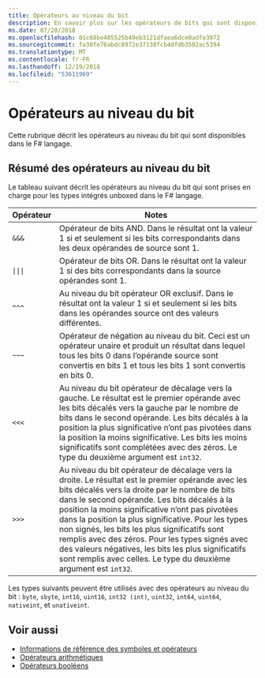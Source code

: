 ```yaml
---
title: Opérateurs au niveau du bit
description: En savoir plus sur les opérateurs de bits qui sont disponibles dans le F# langage de programmation.
ms.date: 07/20/2018
ms.openlocfilehash: 01c68be485525b49eb3121dfaea6dce0adfe3972
ms.sourcegitcommit: fa38fe76abdc8972e37138fcb4dfdb3502ac5394
ms.translationtype: MT
ms.contentlocale: fr-FR
ms.lasthandoff: 12/19/2018
ms.locfileid: "53611969"
---
```

# <a name="bitwise-operators"></a>Opérateurs au niveau du bit

Cette rubrique décrit les opérateurs au niveau du bit qui sont disponibles dans le F# langage.

## <a name="summary-of-bitwise-operators"></a>Résumé des opérateurs au niveau du bit

Le tableau suivant décrit les opérateurs au niveau du bit qui sont prises en charge pour les types intégrés unboxed dans le F# langage.

|Opérateur|Notes|
|--------|-----|
|`&&&`|Opérateur de bits AND. Dans le résultat ont la valeur 1 si et seulement si les bits correspondants dans les deux opérandes de source sont 1.|
|<code>&#124;&#124;&#124;</code>|Opérateur de bits OR. Dans le résultat ont la valeur 1 si des bits correspondants dans la source opérandes sont 1.|
|`^^^`|Au niveau du bit opérateur OR exclusif. Dans le résultat ont la valeur 1 si et seulement si les bits dans les opérandes source ont des valeurs différentes.|
|`~~~`|Opérateur de négation au niveau du bit. Ceci est un opérateur unaire et produit un résultat dans lequel tous les bits 0 dans l’opérande source sont convertis en bits 1 et tous les bits 1 sont convertis en bits 0.|
|`<<<`|Au niveau du bit opérateur de décalage vers la gauche. Le résultat est le premier opérande avec les bits décalés vers la gauche par le nombre de bits dans le second opérande. Les bits décalés à la position la plus significative n’ont pas pivotées dans la position la moins significative. Les bits les moins significatifs sont complétées avec des zéros. Le type du deuxième argument est `int32`.|
|`>>>`|Au niveau du bit opérateur de décalage vers la droite. Le résultat est le premier opérande avec les bits décalés vers la droite par le nombre de bits dans le second opérande. Les bits décalés à la position la moins significative n’ont pas pivotées dans la position la plus significative. Pour les types non signés, les bits les plus significatifs sont remplis avec des zéros. Pour les types signés avec des valeurs négatives, les bits les plus significatifs sont remplis avec celles. Le type du deuxième argument est `int32`.|

Les types suivants peuvent être utilisés avec des opérateurs au niveau du bit : `byte`, `sbyte`, `int16`, `uint16`, `int32 (int)`, `uint32`, `int64`, `uint64`, `nativeint`, et `unativeint`.

## <a name="see-also"></a>Voir aussi

- [Informations de référence des symboles et opérateurs](index.md)
- [Opérateurs arithmétiques](arithmetic-operators.md)
- [Opérateurs booléens](boolean-operators.md)